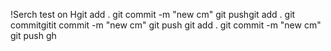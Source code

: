 !Serch test on Hgit add . git commit -m "new cm" git pushgit add . git
commitgitit commit -m "new cm" git push git add . git commit -m "new cm" git
push
gh
